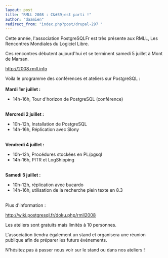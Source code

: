 ```yaml
---
layout: post
title: "RMLL 2008 : C&#39;est parti !"
author: "daamien"
redirect_from: "index.php?post/drupal-297 "
---
```




Cette année, l'association PostgreSQLFr est très présente aux RMLL, Les Rencontres Mondiales du Logiciel Libre.

Ces rencontres débutent aujourd'hui et se  terminent samedi  5 juillet à Mont de Marsan.

<a href="http://2008.rmll.info/">http://2008.rmll.info</a>

Voila le programme des conférences et ateliers sur PostgreSQL :<strong><br /><br />Mardi 1er juillet :</strong><br /><ul><li>14h-16h, Tour d'horizon de PostgreSQL (conférence)</li>

</ul><strong><br />Mercredi 2 juillet :</strong><br /><ul><li>10h-12h, Installation de PostgreSQL</li>

<li>14h-16h, Réplication avec Slony</li>

</ul><br /><strong>Vendredi 4 juillet :</strong><br /><ul><li>10h-12h, Procédures stockées en PL/pgsql</li>

<li>14h-16h, PITR et LogShipping</li>

</ul><br /><strong>Samedi 5 juillet :</strong><br /><ul><li>10h-12h, réplication avec bucardo</li>

<li>14h-16h, utilisation de la recherche plein texte en 8.3</li>

</ul><br />Plus d'information :

<a href="http://wiki.postgresql.fr/doku.php/rmll2008">http://wiki.postgresql.fr/doku.php/rmll2008</a>

Les ateliers sont gratuits mais limités à 10 personnes.

L'association tiendra également un stand et organisera une réunion publique afin de préparer les futurs événements.

N'hésitez pas à passer nous voir sur le stand ou dans nos ateliers !